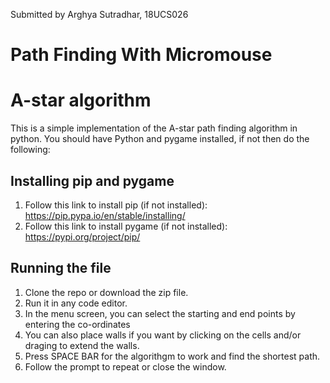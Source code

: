 Submitted by Arghya Sutradhar, 18UCS026

# Path Finding With Micromouse
# A-star algorithm

This is a simple implementation of the A-star path finding algorithm in python.
You should have Python and pygame installed, if not then do the following:


## Installing pip  and pygame

1. Follow this link to install pip (if not installed):	https://pip.pypa.io/en/stable/installing/
2. Follow this link to install pygame (if not installed):	https://pypi.org/project/pip/


## Running the file

1. Clone the repo or download the zip file.
2. Run it in any code editor.
3. In the menu screen, you can select the starting and end points by entering the co-ordinates
4. You can also place walls if you want by clicking on the cells and/or draging to extend the walls.
5. Press SPACE BAR for the algorithgm to work and find the shortest path.
6. Follow the prompt to repeat or close  the window.
